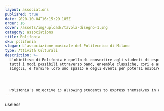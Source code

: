 ```yaml
---
layout: associations
published: true
date: 2020-10-04T16:15:29.185Z
order: 16
cover: /assets/img/uploads/tavola-disegno-1.png
category: associations
title: Polifonia
sku: polifonia
slogan: L'associazione musicale del Politecnico di Milano
type: Attività Culturali
description: >-
  L'obiettivo di Polifonia è quello di consentire agli studenti di esprimersi in
  tutti i modi possibili attraverso band, ensemble classiche, cori e artisti
  singoli, e fornire loro uno spazio e degli eventi per potersi esibire.




  Polifonia’s objective is allowing students to express themselves in all possible ways through bands, classical ensembles, choirs, etc… providing them with the space to rehearse and events to perform at.
---
```

useless